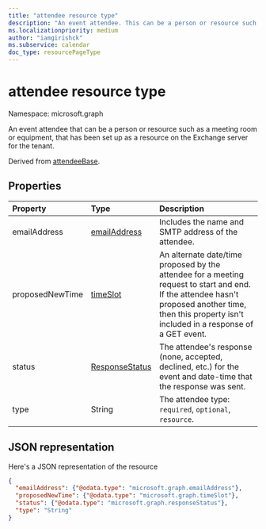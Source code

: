 ```yaml
---
title: "attendee resource type"
description: "An event attendee. This can be a person or resource such as a meeting room or equipment, that has been set up as a resource on the Exchange server for the tenant."
ms.localizationpriority: medium
author: "iamgirishck"
ms.subservice: calendar
doc_type: resourcePageType
---
```


# attendee resource type

Namespace: microsoft.graph

An event attendee that can be a person or resource such as a meeting room or equipment, that has been set up as a resource on the Exchange server for the tenant.

Derived from [attendeeBase](attendeebase.md).

## Properties
| Property	   | Type	|Description|
|:---------------|:--------|:----------|
|emailAddress|[emailAddress](emailaddress.md)|Includes the name and SMTP address of the attendee.|
|proposedNewTime|[timeSlot](timeslot.md)|An alternate date/time proposed by the attendee for a meeting request to start and end. If the attendee hasn't proposed another time, then this property isn't included in a response of a GET event.|
|status|[ResponseStatus](responsestatus.md)|The attendee's response (none, accepted, declined, etc.) for the event and date-time that the response was sent.|
|type|String|The attendee type: `required`, `optional`, `resource`.|

## JSON representation

Here's a JSON representation of the resource

<!-- {
  "blockType": "resource",
  "baseType": "microsoft.graph.attendeeBase",
  "optionalProperties": [
   "proposedNewTime"
  ],
  "@odata.type": "microsoft.graph.attendee"
}-->

```json
{
  "emailAddress": {"@odata.type": "microsoft.graph.emailAddress"},
  "proposedNewTime": {"@odata.type": "microsoft.graph.timeSlot"},
  "status": {"@odata.type": "microsoft.graph.responseStatus"},
  "type": "String"
}

```


<!-- uuid: 8fcb5dbc-d5aa-4681-8e31-b001d5168d79
2015-10-25 14:57:30 UTC -->
<!-- {
  "type": "#page.annotation",
  "description": "attendee resource",
  "keywords": "",
  "section": "documentation",
  "tocPath": ""
}-->

